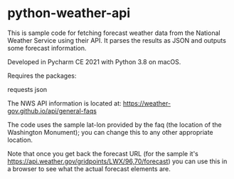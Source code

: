 # python-weather-api

This is sample code for fetching forecast weather data from the National Weather Service using their API. It parses the results as JSON and outputs some forecast information.

Developed in Pycharm CE 2021 with Python 3.8 on macOS.

Requires the packages:

requests
json

The NWS API information is located at: https://weather-gov.github.io/api/general-faqs

The code uses the sample lat-lon provided by the faq (the location of the Washington Monument); you can change this to any other appropriate location.

Note that once you get back the forecast URL (for the sample it's https://api.weather.gov/gridpoints/LWX/96,70/forecast) you can use this in a browser to see what the actual forecast elements are.
